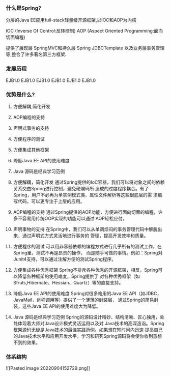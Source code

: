 ### 什么是Spring?
分层的Java EE应用full-stack轻量级开源框架,以IOC和AOP为内核

IOC (Inverse Of Control:反转控制)
AOP (Aspect Oriented Programming:面向切面编程)

提供了展现层 SpringMVC和持久层 Spring JDBCTemplate 以及业务层事务管理等,整合了许多著名第三方框架.

### 发展历程
EJB1.0
EJB1.0
EJB1.0
EJB1.0
EJB1.0
EJB1.0

### 优势是什么?
1. 方便解耦,简化开发
2. AOP编程的支持
3. 声明式事务的支持
4. 方便程序的测试
5. 方便集成其他框架
6. 降低Java EE API的使用难度
7. Java 源码是经典学习范例

1. 方便解耦，简化开发
通过Spring提供的IoC容器，我们可以将对象之间的依赖关系交由Spring进行控制，避免硬编码所
造成的过度程序耦合。有了Spring，用户不必再为单实例模式类、属性文件解析等这些很底层的需
求编写代码，可以更专注于上层的应用。

2. AOP编程的支持
通过Spring提供的AOP功能，方便进行面向切面的编程，许多不容易用传统OOP实现的功能可以通过
AOP轻松应付。

3. 声明事物的支持
在Spring中，我们可以从单调烦闷的事务管理代码中解脱出来，通过声明式方式灵活地进行事务的
管理，提高开发效率和质量。

4. 方便程序的测试
可以用非容器依赖的编程方式进行几乎所有的测试工作，在Spring里，测试不再是昂贵的操作，
而是随手可做的事情。例如：Spring对Junit4支持，可以通过注解方便的测试Spring程序。

5. 方便集成各种优秀框架
Spring不排斥各种优秀的开源框架，相反，Spring可以降低各种框架的使用难度，Spring提供了
对各种优秀框架（如Struts,Hibernate、Hessian、Quartz）等的直接支持。

6. 降低Java EE API的使用难度
Spring对很多难用的Java EE API（如JDBC，JavaMail，远程调用等）提供了一个薄薄的封装层，
通过Spring的简易封装，这些Java EE API的使用难度大为降低。

7. Java 源码是经典学习范例
Spring的源码设计精妙、结构清晰、匠心独用，处处体现着大师对Java设计模式灵活运用以及对
Java技术的高深造诣。Spring框架源码无疑是Java技术的最佳实践范例。如果想在短时间内迅速
提高自己的Java技术水平和应用开发水平，学习和研究Spring源码将会使你收到意想不到的效果。

### 体系结构
![[Pasted image 20220904152729.png]]

